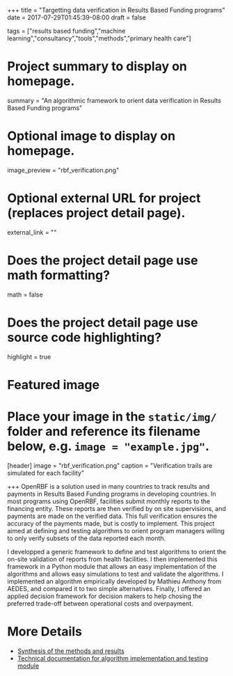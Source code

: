 +++
title = "Targetting data verification in Results Based Funding programs"
date = 2017-07-29T01:45:39-08:00
draft = false

tags = ["results based funding","machine learning","consultancy","tools","methods","primary health care"]

# Project summary to display on homepage.
summary = "An algorithmic framework to orient data verification in Results Based Funding programs"

# Optional image to display on homepage.
image_preview = "rbf_verification.png"

# Optional external URL for project (replaces project detail page).
external_link = ""

# Does the project detail page use math formatting?
math = false

# Does the project detail page use source code highlighting?
highlight = true

# Featured image
# Place your image in the `static/img/` folder and reference its filename below, e.g. `image = "example.jpg"`.
[header]
image = "rbf_verification.png"
caption = "Verification trails are simulated for each facility"

+++
OpenRBF is a solution used in many countries to track results and payments in Results Based Funding programs in developing countries. In most programs using OpenRBF, facilities submit monthly reports to the financing entity. These reports are then verified by on site supervisions, and payments are made on the verified data. This full verification ensures the accuracy of the payments made, but is costly to implement. This project aimed at defining and testing algorithms to orient program managers willing to only verify subsets of the data reported each month.

I developped a generic framework to define and test algorithms to orient the on-site validation of reports from health facilities. I then implemented this framework in a Python module that allows an easy implementation of the algorithms and allows easy simulations to test and validate the algorithms. I implemented an algorithm empirically developed by Mathieu Anthony from AEDES, and compared it to two simple alternatives. Finally, I offered an applied decision framework for decision makers to help chosing the preferred trade-off between operational costs and overpayment.

# More Details

* [Synthesis of the methods and results](https://grlurton.github.io/orbf_data_validation/Analysis.html)
* [Technical documentation for algorithm implementation and testing module](https://grlurton.github.io/orbf_data_validation/html/index.html)
